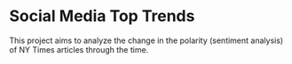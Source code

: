 # Social Media Top Trends

This project aims to analyze the change in the polarity (sentiment analysis) of NY Times articles through the time.
